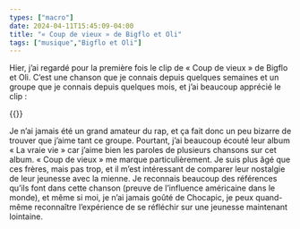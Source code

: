```yaml
---
types: ["macro"]
date: 2024-04-11T15:45:09-04:00
title: "« Coup de vieux » de Bigflo et Oli"
tags: ["musique","Bigflo et Oli"]
---
```

Hier, j’ai regardé pour la première fois le clip de « Coup de vieux » de Bigflo et Oli. C’est une chanson que je connais depuis quelques semaines et un groupe que je connais depuis quelques mois, et j’ai beaucoup apprécié le clip :

{{<youtube id="F8do1V5ivbI">}}

Je n’ai jamais été un grand amateur du rap, et ça fait donc un peu bizarre de trouver que j’aime tant ce groupe. Pourtant, j’ai beaucoup écouté leur album « La vraie vie » car j’aime bien les paroles de plusieurs chansons sur cet album. « Coup de vieux » me marque particulièrement. Je suis plus âgé que ces frères, mais pas trop, et il m’est intéressant de comparer leur nostalgie de leur jeunesse avec la mienne. Je reconnais beaucoup des références qu’ils font dans cette chanson (preuve de l’influence américaine dans le monde), et même si moi, je n’ai jamais goûté de Chocapic, je peux quand-même reconnaître l’expérience de se réfléchir sur une jeunesse maintenant lointaine.